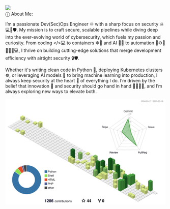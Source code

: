 ![](https://komarev.com/ghpvc/?username=meleksabit&color=green)\
ⓘ About Me:

I’m a passionate Dev(Sec)Ops Engineer ♾️ with a sharp focus on security ☠💻🔑🛡. My mission is to craft secure, scalable pipelines while diving deep into the ever-evolving world of cybersecurity, which fuels my passion and curiosity. From coding </>💻 to containers ☸️🐋 and AI 🤖🧠 to automation 🤖⚙️🔧🦾👩‍💻💻, I thrive on building cutting-edge solutions that merge development efficiency with airtight security 🔒🛡️.

Whether it's writing clean code in Python 🐍, deploying Kubernetes clusters ☸, or leveraging AI models 🤗 to bring machine learning into production, I always keep security at the heart 🤍 of everything I do. I’m driven by the belief that innovation 🚀 and security should go hand in hand 🫱🏼‍🫲🏻, and I’m always exploring new ways to elevate both.

![](./profile-3d-contrib/profile-green-animate.svg)

<!--
**meleksabit/meleksabit** is a ✨ _special_ ✨ repository because its `README.md` (this file) appears on your GitHub profile.

Here are some ideas to get you started:

- 🔭 I’m currently working on ...
- 🌱 I’m currently learning ...
- 👯 I’m looking to collaborate on ...
- 🤔 I’m looking for help with ...
- 💬 Ask me about ...
- 📫 How to reach me: ...
- 😄 Pronouns: ...
- ⚡ Fun fact: ...
-->
